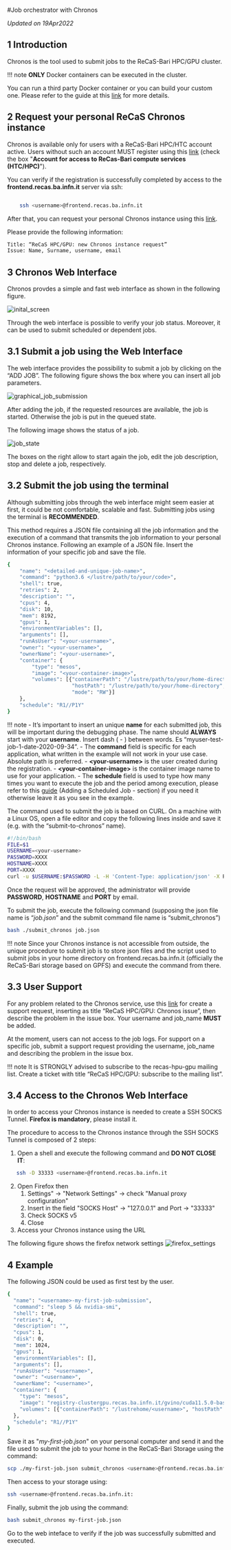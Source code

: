 
#Job orchestrator with Chronos

*Updated on 19Apr2022*	

## 1 Introduction
Chronos is the tool used to submit jobs to the ReCaS-Bari HPC/GPU cluster.

!!! note
    **ONLY** Docker containers can be executed in the cluster.

You can run a third party Docker container or you can build your custom one. Please refer to the guide at this [link](https://jvino.github.io/cluster-hpc-gpu-guides/guides/docker_and_dockerfile/) for more details.

## 2 Request your personal ReCaS Chronos instance
Chronos is available only for users with a ReCaS-Bari HPC/HTC account active. Users without such an account MUST register using this [link](https://www.recas-bari.it/index.php/en/recas-bari-servizi-en/richiesta-credenziali-2) (check the box "**Account for access to ReCas-Bari compute services (HTC/HPC)**").

You can verify if the registration is successfully completed by access to the **frontend.recas.ba.infn.it** server via ssh:

```bash

	ssh <username>@frontend.recas.ba.infn.it
```

After that, you can request your personal Chronos instance using this [link](https://www.recas-bari.it/index.php/en/recas-bari-servizi-en/support-request).

Please provide the following information:


```bash
Title: “ReCaS HPC/GPU: new Chronos instance request”
Issue: Name, Surname, username, email
```

## 3 Chronos Web Interface
Chronos provdes a simple and fast web interface as shown in the following figure.

![inital_screen](images/inital_screen.png)

Through the web interface is possible to verify your job status. Moreover, it can be used to submit scheduled or dependent jobs.


## 3.1 Submit a job using the Web Interface
The web interface provides the possibility to submit a job by clicking on the “ADD JOB”. The following figure shows the box where you can insert all job parameters.

![graphical_job_submission](images/graphical_job_submission.png)



After adding the job, if the requested resources are available, the job is started. Otherwise the job is put in the queued state.

The following image shows the status of a job.

![job_state](images/job_state.png)

The boxes on the right allow to start again the job, edit the job description, stop and delete a job, respectively.

## 3.2 Submit the job using the terminal
Although submitting jobs through the web interface might seem easier at first, it could be not comfortable, scalable and fast. Submitting jobs using the terminal is **RECOMMENDED**.

This method requires a JSON file containing all the job information and the execution of a command that transmits the job information to your personal Chronos instance. Following an example of a JSON file. Insert the information of your specific job and save the file.

```bash
{
	"name": "<detailed-and-unique-job-name>",
	"command": "python3.6 </lustre/path/to/your/code>",
	"shell": true,
	"retries": 2,
	"description": "",
	"cpus": 4,
	"disk": 10,
	"mem": 8192,
	"gpus": 1,
	"environmentVariables": [],
	"arguments": [],
	"runAsUser": "<your-username>",
	"owner": "<your-username>",
	"ownerName": "<your-username>",
	"container": {
		"type": "mesos",
		"image": "<your-container-image>",
		"volumes": [{"containerPath": "/lustre/path/to/your/home-directory>", 
			         "hostPath": "/lustre/path/to/your/home-directory", 
             		 "mode": "RW"}]
    },
	"schedule": "R1//P1Y"
}
```

!!! note 
    - It’s important to insert an unique **name** for each submitted job, this will be important during the debugging phase. The name should **ALWAYS** start with your **username**. Insert dash ( - ) between words. Es “myuser-test-job-1-date-2020-09-34”.
    - The **command** field is specific for each application, what written in the example will not work in your use case. Absolute path is preferred.
    - **\<your-username\>** is the user created during the registration.
    - **\<your-container-image\>** is the container image name to use for your application.
    - The **schedule** field is used to type how many times you want to execute the job and the period among execution, please refer to this [guide](https://mesos.github.io/chronos/docs/api.html) (Adding a Scheduled Job - section) if you need it otherwise leave it as you see in the example.

The command used to submit the job is based on CURL. On a machine with a Linux OS, open a file editor and copy the following lines inside and save it (e.g. with the “submit-to-chronos” name).

```bash
#!/bin/bash
FILE=$1
USERNAME=<your-username>
PASSWORD=XXXX
HOSTNAME=XXXX
PORT=XXXX
curl -u $USERNAME:$PASSWORD -L -H 'Content-Type: application/json' -X POST --data-binary "@$FILE" http://$HOSTNAME:$PORT/v1/scheduler/iso8601
```

Once the request will be approved, the administrator will provide **PASSWORD**, **HOSTNAME** and **PORT** by email.

To submit the job, execute the following command (supposing the json file name is “*job.json*” and the submit command file name is “submit_chronos”)

```bash
bash ./submit_chronos job.json
```

!!! note
    Since your Chronos instance is not accessible from outside, the unique procedure to submit job is to store json files and the script used to submit jobs in your home directory on frontend.recas.ba.infn.it (officially the ReCaS-Bari storage based on GPFS) and execute the command from there.

## 3.3 User Support
For any problem related to the Chronos service, use this [link](https://www.recas-bari.it/index.php/en/recas-bari-servizi-en/support-request) for create a support request, inserting as title “ReCaS HPC/GPU: Chronos issue”, then describe the problem in the issue box. Your username and job\_name **MUST** be added.

At the moment, users can not access to the job logs. For support on a specific job, submit a support request providing the username, job\_name and describing the problem in the issue box.

!!! note
It is STRONGLY advised to subscribe to the recas-hpu-gpu mailing list. Create a ticket with title “ReCaS HPC/GPU: subscribe to the mailing list”.

## 3.4 Access to the Chronos Web Interface

In order to access your Chronos instance is needed to create a SSH SOCKS Tunnel. **Firefox is mandatory**, please install it.

The procedure to access to the Chronos instance through the SSH SOCKS Tunnel is composed of 2 steps:

1. Open a shell and execute the following command and **DO NOT CLOSE IT**:
```bash
   ssh -D 33333 <username>@frontend.recas.ba.infn.it
```
2. Open Firefox then
    1. Settings" -> "Network Settings" -> check "Manual proxy configuration"
    2. Insert in the field "SOCKS Host" ->  "127.0.0.1" and Port -> "33333"
    3. Check SOCKS v5
    4. Close
3. Access your Chronos instance using the URL

The following figure shows the firefox network settings
![firefox_settings](images/firefox_settings.png)

## 4 Example

The following JSON could be used as first test by the user.

```bash
{
  "name": "<username>-my-first-job-submission",
  "command": "sleep 5 && nvidia-smi",
  "shell": true,
  "retries": 4,
  "description": "",
  "cpus": 1,
  "disk": 0,
  "mem": 1024,
  "gpus": 1,
  "environmentVariables": [],
  "arguments": [],
  "runAsUser": "<username>",
  "owner": "<username>",
  "ownerName": "<username>",
  "container": {
    "type": "mesos",
    "image": "registry-clustergpu.recas.ba.infn.it/gvino/cuda11.5.0-base-ubuntu20.04:0.1",
    "volumes": [{"containerPath": "/lustrehome/<username>", "hostPath": "/lustrehome/<username>", "mode": "RW"}]
  },
  "schedule": "R1//P1Y"
}
```

Save it as "*my-first-job.json*" on your personal computer and send it and the file used to submit the job to your home in the ReCaS-Bari Storage using the command:

```bash
scp ./my-first-job.json submit_chronos <username>@frontend.recas.ba.infn.it:
```

Then access to your storage using:

```bash
ssh <username>@frontend.recas.ba.infn.it:
```

Finally, submit the job using the command:

```bash
bash submit_chronos my-first-job.json
```

Go to the web inteface to verify if the job was successfully submitted and executed.




